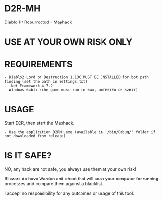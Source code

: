 # D2R-MH

Diablo II : Resurrected - Maphack

# USE AT YOUR OWN RISK ONLY

# REQUIREMENTS

    - Diablo2 Lord of Destruction 1.13C MUST BE INSTALLED for bot path finding (set the path in Settings.txt)
    - .Net Framework 4.7.2
    - Windows 64bit (the game must run in 64x, UNTESTED ON 32BIT)

# USAGE

 Start D2R, then start the Maphack.
 
    - Use the application D2RMH.exe (available in '/bin/Debug/' folder if not downloaded from release)

# IS IT SAFE?

NO, any hack are not safe, you always use them at your own risk!

Blizzard do have Warden anti-cheat that will scan your computer for running processes and compare them against a blacklist.

I accept no responsibility for any outcomes or usage of this tool.
